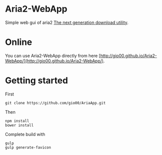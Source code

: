 # Aria2-WebApp

Simple web gui of aria2 [The next generation download utility](https://aria2.github.io).

# Online

You can use Aria2-WebApp directly from here [http://gio00.github.io/Aria2-WebApp/](http://gio00.github.io/Aria2-WebApp/).

# Getting started

First
```
git clone https://github.com/gio00/AriaApp.git
```

Then
```
npm install
bower install
```

Complete build with
```
gulp
gulp generate-favicon
```
